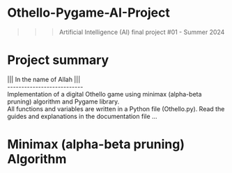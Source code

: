 ﻿# Othello-Pygame-AI-Project
>>> Artificial Intelligence (AI) final project #01 - Summer 2024

# Project summary
||| In the name of Allah ||| <br />
--------------------------- <br />
Implementation of a digital Othello game using minimax (alpha-beta pruning) algorithm and Pygame library. <br />
All functions and variables are written in a Python file (Othello.py). Read the guides and explanations in the documentation file ...

# Minimax (alpha-beta pruning) Algorithm
